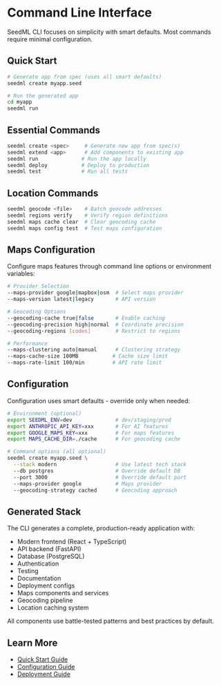 # Command Line Interface

SeedML CLI focuses on simplicity with smart defaults. Most commands require minimal configuration.

## Quick Start

```bash
# Generate app from spec (uses all smart defaults)
seedml create myapp.seed

# Run the generated app
cd myapp
seedml run
```

## Essential Commands

```bash
seedml create <spec>     # Generate new app from spec(s)
seedml extend <app>      # Add components to existing app
seedml run              # Run the app locally
seedml deploy           # Deploy to production
seedml test             # Run all tests
```

## Location Commands

```bash
seedml geocode <file>    # Batch geocode addresses
seedml regions verify    # Verify region definitions
seedml maps cache clear  # Clear geocoding cache
seedml maps config test  # Test maps configuration
```

## Maps Configuration

Configure maps features through command line options or environment variables:

```bash
# Provider Selection
--maps-provider google|mapbox|osm  # Select maps provider
--maps-version latest|legacy       # API version

# Geocoding Options
--geocoding-cache true|false       # Enable caching
--geocoding-precision high|normal  # Coordinate precision
--geocoding-regions [codes]        # Restrict to regions

# Performance
--maps-clustering auto|manual      # Clustering strategy
--maps-cache-size 100MB           # Cache size limit
--maps-rate-limit 100/min         # API rate limit
```

## Configuration

Configuration uses smart defaults - override only when needed:

```bash
# Environment (optional)
export SEEDML_ENV=dev              # dev/staging/prod
export ANTHROPIC_API_KEY=xxx       # For AI features
export GOOGLE_MAPS_KEY=xxx         # For maps features
export MAPS_CACHE_DIR=./cache      # For geocoding cache

# Command options (all optional)
seedml create myapp.seed \
  --stack modern                   # Use latest tech stack
  --db postgres                    # Override default DB
  --port 3000                      # Override default port
  --maps-provider google           # Maps provider
  --geocoding-strategy cached      # Geocoding approach
```

## Generated Stack

The CLI generates a complete, production-ready application with:

- Modern frontend (React + TypeScript)
- API backend (FastAPI)
- Database (PostgreSQL)
- Authentication
- Testing
- Documentation
- Deployment configs
- Maps components and services
- Geocoding pipeline
- Location caching system

All components use battle-tested patterns and best practices by default.

## Learn More

- [Quick Start Guide](../getting-started/quick-start.md)
- [Configuration Guide](../reference/config.md) 
- [Deployment Guide](../reference/deploy.md)

